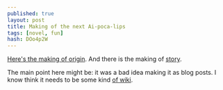 ```yaml
---
published: true
layout: post
title: Making of the next Ai-poca-lips
tags: [novel, fun]
hash: DOo4p2W
---
```


[Here's the making of origin](https://talk.cregox.com/t/to-openai-questions-from-an-arrogant-prick/7783/3). And there is the making of [story](https://github.com/cauerego/cauerego.github.io/wiki/a-novel-about-the-other-novel).

The main point here might be: it was a bad idea making it as blog posts. I know think it needs to be some kind [of wiki](https://github.com/cauerego/cauerego.github.io/wiki/a-novel).
